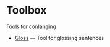 # Toolbox

Tools for conlanging

- [Gloss](https://maplekarine.github.io/toolbox/gloss) — Tool for glossing sentences
